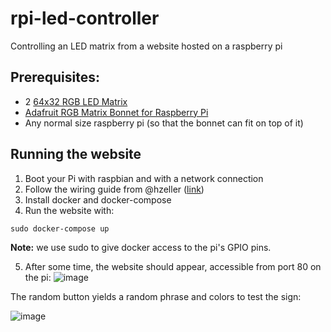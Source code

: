 # rpi-led-controller
Controlling an LED matrix from a website hosted on a raspberry pi

## Prerequisites:
- 2 [64x32 RGB LED Matrix](https://www.adafruit.com/product/2279)
- [Adafruit RGB Matrix Bonnet for Raspberry Pi](https://www.adafruit.com/product/3211)
- Any normal size raspberry pi (so that the bonnet can fit on top of it)

## Running the website
1. Boot your Pi with raspbian and with a network connection
2. Follow the wiring guide from @hzeller ([link](https://github.com/hzeller/rpi-rgb-led-matrix/blob/master/wiring.md))
3. Install docker and docker-compose
4. Run the website with:
```
sudo docker-compose up
```
**Note:** we use sudo to give docker access to the pi's GPIO pins.

5. After some time, the website should appear, accessible from port 80 on the pi:
![image](https://user-images.githubusercontent.com/36345325/140591851-08f9b5b5-c92d-4286-a5c8-60ceb5c45ba1.png)

The random button yields a random phrase and colors to test the sign:

![image](https://user-images.githubusercontent.com/36345325/140591859-227baa9f-444c-48dd-9f44-b7b50376346e.png)
